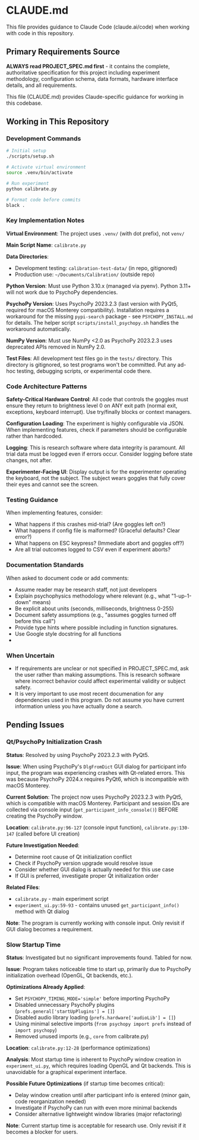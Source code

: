 # CLAUDE.md

This file provides guidance to Claude Code (claude.ai/code) when working with code in this repository.

## Primary Requirements Source

**ALWAYS read PROJECT_SPEC.md first** - it contains the complete, authoritative specification for this project including experiment methodology, configuration schema, data formats, hardware interface details, and all requirements.

This file (CLAUDE.md) provides Claude-specific guidance for working in this codebase.

## Working in This Repository

### Development Commands

```bash
# Initial setup
./scripts/setup.sh

# Activate virtual environment
source .venv/bin/activate

# Run experiment
python calibrate.py

# Format code before commits
black .
```

### Key Implementation Notes

**Virtual Environment**: The project uses `.venv/` (with dot prefix), not `venv/`

**Main Script Name**: `calibrate.py`

**Data Directories**:
- Development testing: `calibration-test-data/` (in repo, gitignored)
- Production use: `~/Documents/Calibration/` (outside repo)

**Python Version**: Must use Python 3.10.x (managed via pyenv). Python 3.11+ will not work due to PsychoPy dependencies.

**PsychoPy Version**: Uses PsychoPy 2023.2.3 (last version with PyQt5, required for macOS Monterey compatibility). Installation requires a workaround for the missing `pypi-search` package - see `PSYCHOPY_INSTALL.md` for details. The helper script `scripts/install_psychopy.sh` handles the workaround automatically.

**NumPy Version**: Must use NumPy <2.0 as PsychoPy 2023.2.3 uses deprecated APIs removed in NumPy 2.0.

**Test Files**: All development test files go in the `tests/` directory. This directory is gitignored, so test programs won't be committed. Put any ad-hoc testing, debugging scripts, or experimental code there.

### Code Architecture Patterns

**Safety-Critical Hardware Control**: All code that controls the goggles must ensure they return to brightness level 0 on ANY exit path (normal exit, exceptions, keyboard interrupt). Use try/finally blocks or context managers.

**Configuration Loading**: The experiment is highly configurable via JSON. When implementing features, check if parameters should be configurable rather than hardcoded.

**Logging**: This is research software where data integrity is paramount. All trial data must be logged even if errors occur. Consider logging before state changes, not after.

**Experimenter-Facing UI**: Display output is for the experimenter operating the keyboard, not the subject. The subject wears goggles that fully cover their eyes and cannot see the screen.

### Testing Guidance

When implementing features, consider:
- What happens if this crashes mid-trial? (Are goggles left on?)
- What happens if config file is malformed? (Graceful defaults? Clear error?)
- What happens on ESC keypress? (Immediate abort and goggles off?)
- Are all trial outcomes logged to CSV even if experiment aborts?

### Documentation Standards

When asked to document code or add comments:
- Assume reader may be research staff, not just developers
- Explain psychophysics methodology where relevant (e.g., what "1-up-1-down" means)
- Be explicit about units (seconds, milliseconds, brightness 0-255)
- Document safety assumptions (e.g., "assumes goggles turned off before this call")
- Provide type hints where possible including in function signatures.
- Use Google style docstring for all functions
- 
### When Uncertain

- If requirements are unclear or not specified in PROJECT_SPEC.md, ask the user rather than making assumptions. This is research software where incorrect behavior could affect experimental validity or subject safety.
- It is very important to use most recent documenation for any dependencies used in this program.  Do not assume you have current information unless you have actually done a search.

## Pending Issues

### Qt/PsychoPy Initialization Crash

**Status**: Resolved by using PsychoPy 2023.2.3 with PyQt5.

**Issue**: When using PsychoPy's `DlgFromDict` GUI dialog for participant info input, the program was experiencing crashes with Qt-related errors. This was because PsychoPy 2024.x requires PyQt6, which is incompatible with macOS Monterey.

**Current Solution**: The project now uses PsychoPy 2023.2.3 with PyQt5, which is compatible with macOS Monterey. Participant and session IDs are collected via console input (`get_participant_info_console()`) BEFORE creating the PsychoPy window.

**Location**: `calibrate.py:96-127` (console input function), `calibrate.py:130-147` (called before UI creation)

**Future Investigation Needed**:
- Determine root cause of Qt initialization conflict
- Check if PsychoPy version upgrade would resolve issue
- Consider whether GUI dialog is actually needed for this use case
- If GUI is preferred, investigate proper Qt initialization order

**Related Files**:
- `calibrate.py` - main experiment script
- `experiment_ui.py:59-93` - contains unused `get_participant_info()` method with Qt dialog

**Note**: The program is currently working with console input. Only revisit if GUI dialog becomes a requirement.

### Slow Startup Time

**Status**: Investigated but no significant improvements found. Tabled for now.

**Issue**: Program takes noticeable time to start up, primarily due to PsychoPy initialization overhead (OpenGL, Qt backends, etc.).

**Optimizations Already Applied**:
- Set `PSYCHOPY_TIMING_MODE='simple'` before importing PsychoPy
- Disabled unnecessary PsychoPy plugins (`prefs.general['startUpPlugins'] = []`)
- Disabled audio library loading (`prefs.hardware['audioLib'] = []`)
- Using minimal selective imports (`from psychopy import prefs` instead of `import psychopy`)
- Removed unused imports (e.g., `core` from calibrate.py)

**Location**: `calibrate.py:12-28` (performance optimizations)

**Analysis**: Most startup time is inherent to PsychoPy window creation in `experiment_ui.py`, which requires loading OpenGL and Qt backends. This is unavoidable for a graphical experiment interface.

**Possible Future Optimizations** (if startup time becomes critical):
- Delay window creation until after participant info is entered (minor gain, code reorganization needed)
- Investigate if PsychoPy can run with even more minimal backends
- Consider alternative lightweight window libraries (major refactoring)

**Note**: Current startup time is acceptable for research use. Only revisit if it becomes a blocker for users.